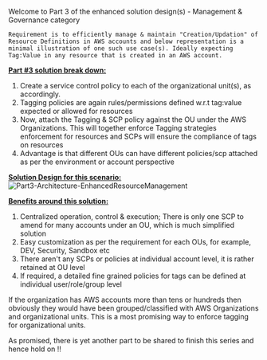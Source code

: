 Welcome to Part 3 of the enhanced solution design(s) - Management & Governance category

`Requirement is to efficiently manage & maintain "Creation/Updation" of Resource Definitions in AWS accounts and below representation is a minimal illustration of one such use case(s). Ideally expecting Tag:Value in any resource that is created in an AWS account.`

**<ins>Part #3 solution break down:</ins>**

1) Create a service control policy to each of the organizational unit(s), as accordingly.
2) Tagging policies are again rules/permissions defined w.r.t tag:value expected or allowed for resources
3) Now, attach the Tagging & SCP policy against the OU under the AWS Organizations. This will together enforce Tagging strategies enforcement for resources and SCPs will ensure the compliance of tags on resources
4) Advantage is that different OUs can have different policies/scp attached as per the environment or account perspective

**<ins>Solution Design for this scenario:</ins>**
![Part3-Architecture-EnhancedResourceManagement](https://github.com/user-attachments/assets/2f2cba24-cc23-4fbf-aec1-4e07d7675d7b)

**<ins>Benefits around this solution:</ins>**

1) Centralized operation, control & execution; There is only one SCP to amend for many accounts under an OU, which is much simplified solution
2) Easy customization as per the requirement for each OUs, for example, DEV, Security, Sandbox etc
3) There aren't any SCPs or policies at individual account level, it is rather retained at OU level
4) If required, a detailed fine grained policies for tags can be defined at individual user/role/group level

If the organization has AWS accounts more than tens or hundreds then obviously they would have been grouped/classified with AWS Organizations and organizational units. This is a most promising way to enforce tagging for organizational units.

As promised, there is yet another part to be shared to finish this series and hence hold on !!
